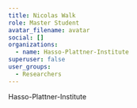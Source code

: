 ```yaml
---
title: Nicolas Walk
role: Master Student
avatar_filename: avatar
social: []
organizations:
  - name: Hasso-Plattner-Institute
superuser: false
user_groups:
  - Researchers
---
```

Hasso-Plattner-Institute